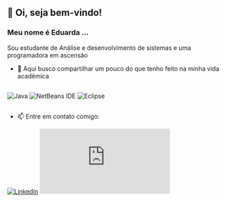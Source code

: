 ## 👋 Oi, seja bem-vindo! 
### Meu nome é Eduarda ...



  Sou estudante de Análise e desenvolvimento de sistemas e uma programadora em ascensão
- 🌱 Aqui busco compartilhar um pouco do que tenho feito na minha vida acadêmica
 
 ##
   ![Java](https://img.shields.io/badge/java-%23ED8B00.svg?style=for-the-badge&logo=java&logoColor=white "title-1") ![NetBeans IDE](https://img.shields.io/badge/NetBeansIDE-1B6AC6.svg?style=for-the-badge&logo=apache-netbeans-ide&logoColor=white) ![Eclipse](https://img.shields.io/badge/Eclipse-FE7A16.svg?style=for-the-badge&logo=Eclipse&logoColor=white "title-2")

##
- 📫 Entre em contato comigo: 

[![Linkedin](https://img.shields.io/badge/LinkedIn-0077B5?style=for-the-badge&logo=linkedin&logoColor=white)](http://www.linkedin.com/in/eduarda-alcântara-0018221b2) [![Email](https://img.shields.io/badge/Outlook-1E90FF?style=for-the-badge&logo=microsoft-outlook&logoColor=white&link=mailto:<eduardaalc@outlook.com)](mailto:<eduardaalc@outlook.com)







  
  

